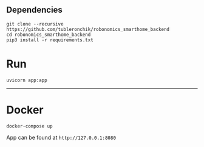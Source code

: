 ## Dependencies 

```
git clone --recursive https://github.com/tubleronchik/robonomics_smarthome_backend
cd robonomics_smarthome_backend
pip3 install -r requirements.txt
```
# Run

```
uvicorn app:app
```
---

# Docker
```
docker-compose up 
```
App can be found at  `http://127.0.0.1:8080`